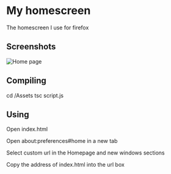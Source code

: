 # My homescreen
The homescreen I use for firefox 

## Screenshots
![Home page](https://user-images.githubusercontent.com/103472619/168796689-64a8e1ee-47ac-4aff-9bc6-dfd546f4fa5d.png)

## Compiling
cd /Assets
tsc script.js

## Using 
Open index.html 

Open about:preferences#home in a new tab

Select custom url in the Homepage and new windows sections

Copy the address of index.html into the url box
